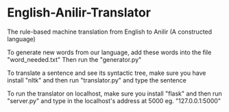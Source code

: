 # English-Anilir-Translator
The rule-based machine translation from English to Anilir (A constructed language)

To generate new words from our language, add these words into the file "word_needed.txt"
Then run the "generator.py"

To translate a sentence and see its syntactic tree, make sure you have install "nltk"
and then run "translator.py" and type the sentence

To run the translator on localhost, make sure you install "flask"
and then run "server.py" and type in the localhost's address at 5000 eg. "127.0.0.1:5000"